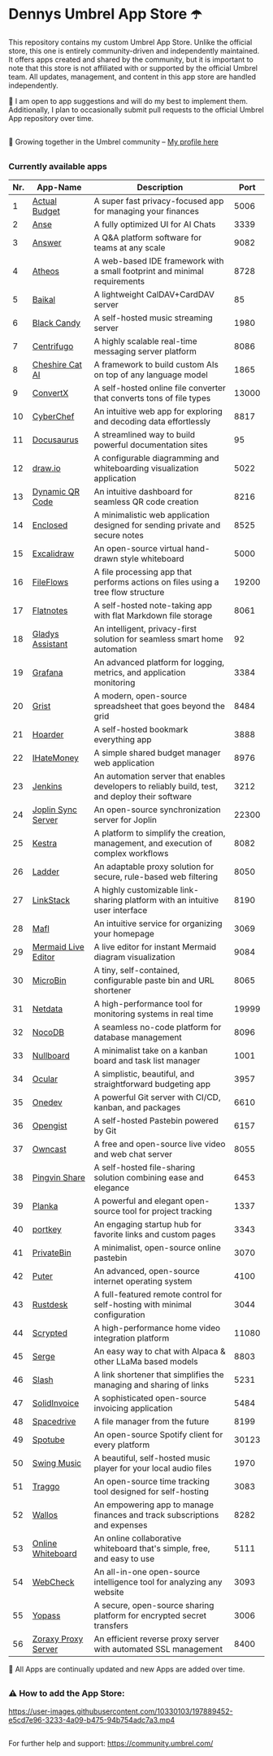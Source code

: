 # Dennys Umbrel App Store ☂️

This repository contains my custom Umbrel App Store. Unlike the official store, this one is entirely community-driven and independently maintained. It offers apps created and shared by the community, but it is important to note that this store is not affiliated with or supported by the official Umbrel team. All updates, management, and content in this app store are handled independently.


🔀 I am open to app suggestions and will do my best to implement them. Additionally, I plan to occasionally submit pull requests to the official Umbrel App repository over time.

##

🤝 Growing together in the Umbrel community – [My profile here](https://community.umbrel.com/u/denny) 

##

### Currently available apps

| Nr. | App-Name                                             | Description                                                             | Port   |
|-----|------------------------------------------------------|-------------------------------------------------------------------------|--------|
| 1   | [Actual Budget](https://github.com/actualbudget/actual) | A super fast privacy-focused app for managing your finances               | 5006   |
| 2   | [Anse](https://github.com/anse-app/anse)             | A fully optimized UI for AI Chats                                        | 3339   |
| 3   | [Answer](https://github.com/apache/incubator-answer) | A Q&A platform software for teams at any scale                           | 9082   |
| 4   | [Atheos](https://github.com/Atheos/Atheos)           | A web-based IDE framework with a small footprint and minimal requirements | 8728   |
| 5   | [Baikal](https://github.com/sabre-io/Baikal)         | A lightweight CalDAV+CardDAV server                                      | 85     |
| 6   | [Black Candy](https://github.com/blackcandy-org/blackcandy) | A self-hosted music streaming server                                      | 1980   |
| 7   | [Centrifugo](https://github.com/centrifugal/centrifugo) | A highly scalable real-time messaging server platform                     | 8086   |
| 8   | [Cheshire Cat AI](https://github.com/cheshire-cat-ai/core) | A framework to build custom AIs on top of any language model               | 1865   |
| 9   | [ConvertX](https://github.com/C4illin/ConvertX)      | A self-hosted online file converter that converts tons of file types      | 13000  |
| 10  | [CyberChef](https://github.com/gchq/CyberChef)       | An intuitive web app for exploring and decoding data effortlessly         | 8817   |
| 11  | [Docusaurus](https://github.com/facebook/docusaurus) | A streamlined way to build powerful documentation sites                   | 95     |
| 12  | [draw.io](https://github.com/jgraph/drawio) | A configurable diagramming and whiteboarding visualization application             | 5022     |
| 13  | [Dynamic QR Code](https://github.com/giandonatoinverso/PHP-Dynamic-Qr-code) | An intuitive dashboard for seamless QR code creation          | 8216   |
| 14  | [Enclosed](https://github.com/CorentinTh/enclosed)   | A minimalistic web application designed for sending private and secure notes | 8525   |
| 15  | [Excalidraw](https://github.com/excalidraw/excalidraw) | An open-source virtual hand-drawn style whiteboard                        | 5000   |
| 16  | [FileFlows](https://github.com/revenz/FileFlows)     | A file processing app that performs actions on files using a tree flow structure | 19200  |
| 17  | [Flatnotes](https://github.com/dullage/flatnotes)    | A self-hosted note-taking app with flat Markdown file storage             | 8061   |
| 18  | [Gladys Assistant](https://github.com/GladysAssistant/Gladys) | An intelligent, privacy-first solution for seamless smart home automation | 92     |
| 19  | [Grafana](https://github.com/grafana/grafana)        | An advanced platform for logging, metrics, and application monitoring     | 3384   |
| 20  | [Grist](https://github.com/gristlabs/grist-core)     | A modern, open-source spreadsheet that goes beyond the grid               | 8484   |
| 21  | [Hoarder](https://github.com/hoarder-app/hoarder)    | A self-hosted bookmark everything app                                     | 3888   |
| 22  | [IHateMoney](https://github.com/spiral-project/ihatemoney) | A simple shared budget manager web application                         | 8976   |
| 23  | [Jenkins](https://github.com/jenkinsci/jenkins)      | An automation server that enables developers to reliably build, test, and deploy their software | 3212   |
| 24  | [Joplin Sync Server](https://github.com/laurent22/joplin) | An open-source synchronization server for Joplin                        | 22300  |
| 25  | [Kestra](https://github.com/kestra-io/kestra)        | A platform to simplify the creation, management, and execution of complex workflows | 8082   |
| 26  | [Ladder](https://github.com/everywall/ladder)        | An adaptable proxy solution for secure, rule-based web filtering          | 8050   |
| 27  | [LinkStack](https://github.com/LinkStackOrg/LinkStack) | A highly customizable link-sharing platform with an intuitive user interface | 8190   |
| 28  | [Mafl](https://github.com/hywax/mafl)                | An intuitive service for organizing your homepage                         | 3069   |
| 29  | [Mermaid Live Editor](https://github.com/mermaid-js/mermaid-live-editor) | A live editor for instant Mermaid diagram visualization       | 9084   |
| 30  | [MicroBin](https://github.com/szabodanika/microbin)  | A tiny, self-contained, configurable paste bin and URL shortener          | 8065   |
| 31  | [Netdata](https://github.com/netdata/netdata)        | A high-performance tool for monitoring systems in real time               | 19999  |
| 32  | [NocoDB](https://github.com/nocodb/nocodb)           | A seamless no-code platform for database management                       | 8096   |
| 33  | [Nullboard](https://github.com/apankrat/nullboard)   | A minimalist take on a kanban board and task list manager                 | 1001   |
| 34  | [Ocular](https://github.com/simonwep/ocular)         | A simplistic, beautiful, and straightforward budgeting app                | 3957   |
| 35  | [Onedev](https://github.com/theonedev/onedev)        | A powerful Git server with CI/CD, kanban, and packages                    | 6610   |
| 36  | [Opengist](https://github.com/thomiceli/opengist)        | A self-hosted Pastebin powered by Git                                 | 6157   |
| 37  | [Owncast](https://github.com/owncast/owncast)        | A free and open-source live video and web chat server                     | 8055   |
| 38  | [Pingvin Share](https://github.com/stonith404/pingvin-share) | A self-hosted file-sharing solution combining ease and elegance      | 6453   |
| 39  | [Planka](https://github.com/plankanban/planka)       | A powerful and elegant open-source tool for project tracking              | 1337   |
| 40  | [portkey](https://github.com/kodehat/portkey)        | An engaging startup hub for favorite links and custom pages               | 3343   |
| 41  | [PrivateBin](https://github.com/PrivateBin/PrivateBin) | A minimalist, open-source online pastebin                                | 3070   |
| 42  | [Puter](https://github.com/puterOS/puterOS)          | An advanced, open-source internet operating system                        | 4100   |
| 43  | [Rustdesk](https://github.com/rustdesk/rustdesk)     | A full-featured remote control for self-hosting with minimal configuration | 3044   |
| 44  | [Scrypted](https://github.com/koush/scrypted)        | A high-performance home video integration platform                        | 11080  |
| 45  | [Serge](https://github.com/serge-chat/serge)         | An easy way to chat with Alpaca & other LLaMa based models                | 8803   |
| 46  | [Slash](https://github.com/yourselfhosted/slash)     | A link shortener that simplifies the managing and sharing of links        | 5231   |
| 47  | [SolidInvoice](https://github.com/SolidInvoice/SolidInvoice) | A sophisticated open-source invoicing application                       | 5484   |
| 48  | [Spacedrive](https://github.com/spacedriveapp/spacedrive) | A file manager from the future                                        | 8199   |
| 49  | [Spotube](https://github.com/KRTirtho/spotube)       | An open-source Spotify client for every platform                          | 30123  |
| 50  | [Swing Music](https://github.com/swingmx/swingmusic) | A beautiful, self-hosted music player for your local audio files           | 1970   |
| 51  | [Traggo](https://github.com/traggo/server)           | An open-source time tracking tool designed for self-hosting               | 3083   |
| 52  | [Wallos](https://github.com/ellite/Wallos)           | An empowering app to manage finances and track subscriptions and expenses | 8282   |
| 53  | [Online Whiteboard](https://github.com/lovasoa/whitebophir) | An online collaborative whiteboard that's simple, free, and easy to use  | 5111   |
| 54  | [WebCheck](https://github.com/Lissy93/web-check)     | An all-in-one open-source intelligence tool for analyzing any website      | 3093   |
| 55  | [Yopass](https://github.com/jhaals/yopass)           | A secure, open-source sharing platform for encrypted secret transfers      | 3006   |
| 56  | [Zoraxy Proxy Server](https://github.com/tobychui/zoraxy) | An efficient reverse proxy server with automated SSL management | 8400  |

🔄 All Apps are continually updated and new Apps are added over time.

##


##

### ⚠️ How to add the App Store:

https://user-images.githubusercontent.com/10330103/197889452-e5cd7e96-3233-4a09-b475-94b754adc7a3.mp4

##

For further help and support: https://community.umbrel.com/

